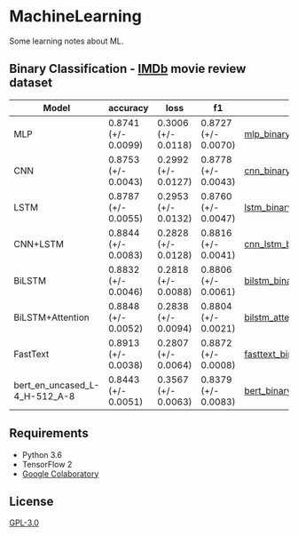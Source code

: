 # MachineLearning
Some learning notes about ML.

## Binary Classification - [IMDb](https://ai.stanford.edu/~amaas/data/sentiment/) movie review dataset

| Model            | accuracy            | loss                | f1                  |Code|
| ---------------- | ------------------- | ------------------- | ------------------- |---|
|MLP|0.8741 (+/- 0.0099)|0.3006 (+/- 0.0118)|0.8727 (+/- 0.0070)|[mlp_binary_tf2.ipynb](Classification/binary/mlp_binary_tf2.ipynb)|
| CNN              | 0.8753 (+/- 0.0043) | 0.2992 (+/- 0.0127) | 0.8778 (+/- 0.0043) |[cnn_binary_tf2.ipynb](Classification/binary/cnn_binary_tf2.ipynb)|
| LSTM             | 0.8787 (+/- 0.0055) | 0.2953 (+/- 0.0132) | 0.8760 (+/- 0.0047) |[lstm_binary_tf2.ipynb](Classification/binary/lstm_binary_tf2.ipynb)|
| CNN+LSTM         | 0.8844 (+/- 0.0083) | 0.2828 (+/- 0.0128) | 0.8816 (+/- 0.0041) |[cnn_lstm_binary_tf2.ipynb](Classification/binary/cnn_lstm_binary_tf2.ipynb)|
| BiLSTM           | 0.8832 (+/- 0.0046) | 0.2818 (+/- 0.0088) | 0.8806 (+/- 0.0061) |[bilstm_binary_tf2.ipynb](Classification/binary/bilstm_binary_tf2.ipynb)|
| BiLSTM+Attention | 0.8848 (+/- 0.0052) | 0.2838 (+/- 0.0094) | 0.8804 (+/- 0.0021) |[bilstm_attention_binary_tf2.ipynb](Classification/binary/bilstm_attention_binary_tf2.ipynb)|
| FastText         | 0.8913 (+/- 0.0038) | 0.2807 (+/- 0.0064) | 0.8872 (+/- 0.0008) |[fasttext_binary_tf2.ipynb](Classification/binary/fasttext_binary_tf2.ipynb)|
| bert_en_uncased_L-4_H-512_A-8|0.8443 (+/- 0.0051)|0.3567 (+/- 0.0063)|0.8379 (+/- 0.0083)|[bert_binary_tf2.ipynb](Classification/binary/bert_binary_tf2.ipynb)|

## Requirements

* Python 3.6
* TensorFlow 2
* [Google Colaboratory](https://colab.research.google.com/)

## License

[GPL-3.0](LICENSE)
